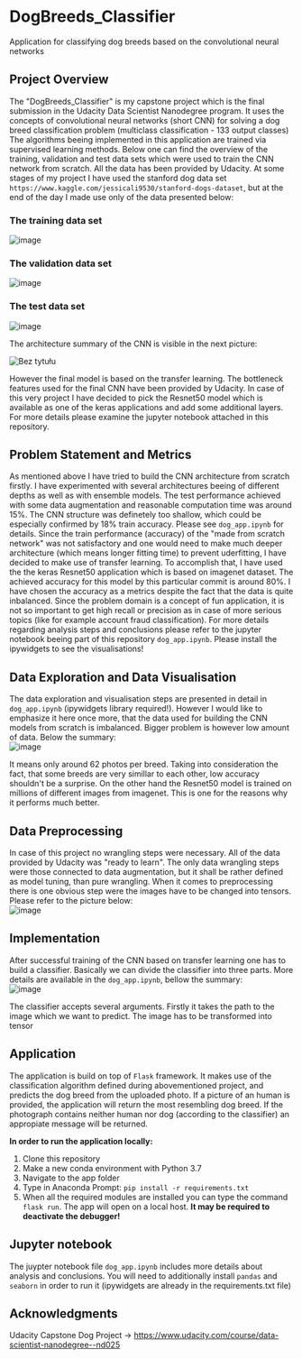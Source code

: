 # DogBreeds_Classifier
Application for classifying dog breeds based on the convolutional neural networks

## Project Overview 
The "DogBreeds_Classifier" is my capstone project which is the final submission in the Udacity Data Scientist Nanodegree program.
It uses the concepts of convolutional neural networks (short CNN) for solving a dog breed classification problem (multiclass classification - 133 output classes)
The algorithms beeing implemented in this application are trained via supervised learning methods.
Below one can find the overview of the training, validation and test data sets which were used to train the CNN network from scratch.
All the data has been provided by Udacity. At some stages of my project I have used the stanford dog data set 
`https://www.kaggle.com/jessicali9530/stanford-dogs-dataset`, but at the end of the day I made use only of the data presented below:

### The training data set
![image](https://user-images.githubusercontent.com/64994740/152216245-5303f3c9-dc56-4973-ab93-89dab1745647.png)
### The validation data set
![image](https://user-images.githubusercontent.com/64994740/152216419-4521f267-12d0-48df-94fa-0cea1134c25a.png)
### The test data set
![image](https://user-images.githubusercontent.com/64994740/152216401-1ccfbb11-64db-4a69-b609-33b7ea93941e.png)

The architecture summary of the CNN is visible in the next picture:

![Bez tytułu](https://user-images.githubusercontent.com/64994740/152219184-c59c6727-8a1e-4992-8df3-59e879063b7b.png)

However the final model is based on the transfer learning. The bottleneck features used for the final CNN have been provided by Udacity. In case of this very project
I have decided to pick the Resnet50 model which is available as one of the keras applications and add some additional layers. For more details please examine the jupyter notebook attached in this repository.


## Problem Statement and Metrics
As mentioned above I have tried to build the CNN architecture from scratch firstly. I have experimented with several architectures beeing of different depths as well as with ensemble models. The test performance achieved with some data augmentation and reasonable computation time was around 15%. The CNN structure was definetely too shallow, which could be especially confirmed by 18% train accuracy. Please see `dog_app.ipynb` for details.
Since the train performance (accuracy) of the "made from scratch network" was not satisfactory and one would need to make much deeper architecture (which means longer fitting time) to prevent uderfitting, I have decided to make use of transfer learning. To accomplish that, I have used the the keras Resnet50 application which is based on imagenet dataset. The achieved accuracy for this model by this particular commit is around 80%. I have chosen the accuracy as a metrics despite the fact that the data is quite inbalanced. Since the problem domain is a concept of fun application, it is not so important to get high recall or precision as in case of more serious topics (like for example account fraud classification). For more details regarding analysis steps and conclusions please refer to the jupyter notebook beeing part of this repository `dog_app.ipynb`. Please install the ipywidgets to see the visualisations!

## Data Exploration and Data Visualisation
The data exploration and visualisation steps are presented in detail in `dog_app.ipynb` (ipywidgets library required!). However I would like to emphasize it here once more, that the data used for building the CNN models from scratch is imbalanced. Bigger problem is however low amount of data. Below the summary:<br>
![image](https://user-images.githubusercontent.com/64994740/152435343-83554706-6901-4189-ba1d-638c58a2f86c.png)

It means only around 62 photos per breed. Taking into consideration the fact, that some breeds are very simillar to each other, low accuracy shouldn't be a surprise. On the other hand the Resnet50 model is trained on millions of different images from imagenet. This is one for the reasons why it performs much better.

## Data Preprocessing
In case of this project no wrangling steps were necessary. All of the data provided by Udacity was "ready to learn". The only data wrangling steps were those connected to data augmentation, but it shall be rather defined as model tuning, than pure wrangling. When it comes to preprocessing there is one obvious step were the images have to be changed into tensors. Please refer to the picture below:<br>
![image](https://user-images.githubusercontent.com/64994740/152436928-a70b042f-4256-4072-9712-8ef3397b2fd2.png)


## Implementation
After successful training of the CNN based on transfer learning one has to build a classifier. Basically we can divide the classifier into three parts. More details are available in the `dog_app.ipynb`, bellow the summary:<br>
![image](https://user-images.githubusercontent.com/64994740/152436393-ff20b657-b924-4561-b96b-5d11645ab92b.png)

The classifier accepts several arguments. Firstly it takes the path to the image which we want to predict. The image has to be transformed into tensor






## Application
The application is build on top of `Flask` framework. It makes use of the classification algorithm defined during abovementioned project, and predicts the dog breed from the uploaded photo. If a picture of an human is provided, the application will return the most resembling dog breed. If the photograph contains neither human nor dog (according to the classifier) an appropiate message will be returned.

**In order to run the application locally:**

1. Clone this repository
2. Make a new conda environment with Python 3.7
3. Navigate to the app folder
4. Type in Anaconda Prompt: `pip install -r requirements.txt`
5. When all the required modules are installed you can type the command `flask run`. The app will open on a local host. **It may be required to deactivate the debugger!**

## Jupyter notebook
The juypter notebook file `dog_app.ipynb` includes more details about analysis and conclusions. You will need to additionally install `pandas` and `seaborn` in order to run it
(ipywidgets are already in the requirements.txt file)

## Acknowledgments
Udacity Capstone Dog Project -> https://www.udacity.com/course/data-scientist-nanodegree--nd025
